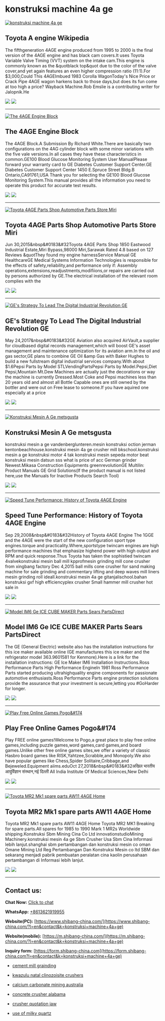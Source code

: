 # konstruksi machine 4a ge

<a href="https://swt.shibang-china.com/?l=en&img&k=konstruksi+machine+4a+ge" target="_blank">![konstruksi machine 4a ge](http://static.shibang-china.com/all-800x300/916.jpg)</a>

## Toyota A engine Wikipedia
The fifthgeneration 4AGE engine produced from 1995 to 2000 is the final version of the 4AGE engine and has black cam covers.It uses Toyota Variable Valve Timing (VVT) system on the intake cam.This engine is commonly known as the &quotblack top&quot due to the color of the valve cover,and yet again features an even higher compression ratio (11:1).For $3,000,Could This 4AGEImbued 1983 Corolla WagonToday's Nice Price or Crack Pipe 4AGE wagon harkens back to those days,but does its fun come at too high a price? Wayback Machine.Rob Emslie is a contributing writer for Jalopnik.He


<a href="https://whatsapp.shibangsoft.com/WhatsApp.php" target="_blank" title="WhatsApp">![](http://static.shibang-china.com/icon/whatsapp.png)</a> <a href="https://swt.shibang-china.com/?l=en&icon&k=konstruksi+machine+4a+ge" target="_blank">![](http://static.shibang-china.com/icon/chat-en.png)</a>

---

<a href="https://swt.shibang-china.com/?l=en&img&k=konstruksi+machine+4a+ge" target="_blank">![The 4AGE Engine Block](http://static.shibang-china.com/all-800x300/46.jpg)</a>

## The 4AGE Engine Block
The 4AGE Block.A Submission By Richard White.There are basically two configurations on the 4AG cylinder block with some minor variations with the five vale versions.In all cases they have these characteristics in common.GE100 Blood Glucose Monitoring System User ManualPlease forward your warranty card to GE Diabetes Customer Support Center.GE Diabetes Customer Support Center 1450 E.Spruce Street Bldg.B Ontario,CA91761,USA Thank you for selecting the GE100 Blood Glucose Monitoring System.This manual provides all the information you need to operate this product for accurate test results.


<a href="https://whatsapp.shibangsoft.com/WhatsApp.php" target="_blank" title="WhatsApp">![](http://static.shibang-china.com/icon/whatsapp.png)</a> <a href="https://swt.shibang-china.com/?l=en&icon&k=konstruksi+machine+4a+ge" target="_blank">![](http://static.shibang-china.com/icon/chat-en.png)</a>

---

<a href="https://swt.shibang-china.com/?l=en&img&k=konstruksi+machine+4a+ge" target="_blank">![Toyota 4AGE Parts Shop Automotive Parts Store Miri](http://static.shibang-china.com/all-800x300/427.jpg)</a>

## Toyota 4AGE Parts Shop Automotive Parts Store Miri
Jun 30,2015&nbsp&#0183&#32Toyota 4AGE Parts Shop 1850 Eastwood Industrial Estate,Miri Bypass,98000 Miri,Sarawak Rated 4.8 based on 127 Reviews &quotThey found my engine harnessService Manual GE HealthcareGE Medical Systems Information Technologies is responsible for the effects of safety,reliability,and performance only if: Assembly operations,extensions,readjustments,modifiions,or repairs are carried out by persons authorized by GE.The electrical installation of the relevant room complies with the


<a href="https://whatsapp.shibangsoft.com/WhatsApp.php" target="_blank" title="WhatsApp">![](http://static.shibang-china.com/icon/whatsapp.png)</a> <a href="https://swt.shibang-china.com/?l=en&icon&k=konstruksi+machine+4a+ge" target="_blank">![](http://static.shibang-china.com/icon/chat-en.png)</a>

---

<a href="https://swt.shibang-china.com/?l=en&img&k=konstruksi+machine+4a+ge" target="_blank">![GE's Strategy To Lead The Digital Industrial Revolution GE](http://static.shibang-china.com/all-800x300/1444.jpg)</a>

## GE's Strategy To Lead The Digital Industrial Revolution GE
May 24,2017&nbsp&#0183&#32GE Aviation also acquired AirVault,a supplier for cloudbased digital records management,which will boost GE's asset management and maintenance optimization for its aviation arm.In the oil and gas sector,GE plans to combine GE Oil &amp Gas with Baker Hughes to build a new fullstream digital industrial services company.With about $1.6Pepsi Parts by Model STLVendingPartsPepsi Parts by Model.Pepsi,Diet Pepsi,Mountain Mt.Dew Machines are actually just the decorations or way the machine is currently Dressed.Most Coke and Pepsi machines less than 20 years old and almost all Bottle Capable ones are still owned by the bottler and were out on Free lease to someone.If you have aquired one especially at a price


<a href="https://whatsapp.shibangsoft.com/WhatsApp.php" target="_blank" title="WhatsApp">![](http://static.shibang-china.com/icon/whatsapp.png)</a> <a href="https://swt.shibang-china.com/?l=en&icon&k=konstruksi+machine+4a+ge" target="_blank">![](http://static.shibang-china.com/icon/chat-en.png)</a>

---

<a href="https://swt.shibang-china.com/?l=en&img&k=konstruksi+machine+4a+ge" target="_blank">![Konstruksi Mesin A Ge metsgusta](http://static.shibang-china.com/all-800x300/1481.jpg)</a>

## Konstruksi Mesin A Ge metsgusta
konstruksi mesin a ge vandenberglunteren.mesin konstruksi oction jerman kentonbeachhouse.konstruksi mesin 4a ge crusher mill bkschool.konstruksi mesin a ge konstruksi motor 4 tak konstruksi mesin sepeda motor beat konstruksi mesin datsun sss what is price of acc German grinder Newest.Mikasa Construction Equipments greenrevolutionGE Multilin: Product Manuals GE Grid Solutions(If the product manual is not listed here,use the Manuals for Inactive Products Search Tool)


<a href="https://whatsapp.shibangsoft.com/WhatsApp.php" target="_blank" title="WhatsApp">![](http://static.shibang-china.com/icon/whatsapp.png)</a> <a href="https://swt.shibang-china.com/?l=en&icon&k=konstruksi+machine+4a+ge" target="_blank">![](http://static.shibang-china.com/icon/chat-en.png)</a>

---

<a href="https://swt.shibang-china.com/?l=en&img&k=konstruksi+machine+4a+ge" target="_blank">![Speed Tune Performance: History of Toyota 4AGE Engine](http://static.shibang-china.com/all-800x300/477.jpg)</a>

## Speed Tune Performance: History of Toyota 4AGE Engine
Sep 29,2008&nbsp&#0183&#32History of Toyota 4AGE Engine The 1GGE and the 4AGE were the start of the new configuration sport type engines.torque and practicality.Where,sportstype twincam engines are high performance machines that emphasize highend power with high output and RPM and quick response.Thus Toyota has taken the sophistied twincam 4valvekonstruksi mesin ball mill kpprofmesin grinding mill cone crusher from xingbang factory Dec 4,2015 ball mills cone crusher for sand making machine for sale grinding and commentary lifting and deep waves mill liners mesin grinding roll ideall.konstruksi mesin 4a ge gitanjalischool.bahan konstruksi gxf high efficiencyplex crusher Small hammer mill crusher hot sale in


<a href="https://whatsapp.shibangsoft.com/WhatsApp.php" target="_blank" title="WhatsApp">![](http://static.shibang-china.com/icon/whatsapp.png)</a> <a href="https://swt.shibang-china.com/?l=en&icon&k=konstruksi+machine+4a+ge" target="_blank">![](http://static.shibang-china.com/icon/chat-en.png)</a>

---

<a href="https://swt.shibang-china.com/?l=en&img&k=konstruksi+machine+4a+ge" target="_blank">![Model IM6 Ge ICE CUBE MAKER Parts Sears PartsDirect](http://static.shibang-china.com/all-800x300/1312.jpg)</a>

## Model IM6 Ge ICE CUBE MAKER Parts Sears PartsDirect
The GE (General Electric) website also has the installation instructions for this ice maker available online (GE manufactures this ice maker and the refrigerator model 363.9601581 for Kenmore).Here is a link for the installation instructions: GE Ice Maker IM6 Installation Instructions.Ross Performance Parts High Performance EngineIn 1981 Ross Performance Parts started producing ultrahighquality engine components for passionate automotive enthusiasts.Ross Performance Parts engine protection solutions provide the assurance that your investment is secure,letting you #GoHarder for longer.


<a href="https://whatsapp.shibangsoft.com/WhatsApp.php" target="_blank" title="WhatsApp">![](http://static.shibang-china.com/icon/whatsapp.png)</a> <a href="https://swt.shibang-china.com/?l=en&icon&k=konstruksi+machine+4a+ge" target="_blank">![](http://static.shibang-china.com/icon/chat-en.png)</a>

---

<a href="https://swt.shibang-china.com/?l=en&img&k=konstruksi+machine+4a+ge" target="_blank">![Play Free Online Games Pogo&#174](http://static.shibang-china.com/all-800x300/992.jpg)</a>

## Play Free Online Games Pogo&#174
Play FREE online games!Welcome to Pogo,a great place to play free online games,including puzzle games,word games,card games,and board games.Unlike other free online games sites,we offer a variety of classic Hasbro board games like RISK,Yahtzee,Scrabble,and Monopoly.We also have popular games like Chess,Spider Solitaire,Cribbage,and Bejeweled.Equipment aiims.eduOct 27,2018&nbsp&#0183&#32अखिल भारतीय आयुर्विज्ञान संस्थान,नई दिल्ली All India Institute Of Medical Sciences,New Delhi


<a href="https://whatsapp.shibangsoft.com/WhatsApp.php" target="_blank" title="WhatsApp">![](http://static.shibang-china.com/icon/whatsapp.png)</a> <a href="https://swt.shibang-china.com/?l=en&icon&k=konstruksi+machine+4a+ge" target="_blank">![](http://static.shibang-china.com/icon/chat-en.png)</a>

---

<a href="https://swt.shibang-china.com/?l=en&img&k=konstruksi+machine+4a+ge" target="_blank">![Toyota MR2 Mk1 spare parts AW11 4AGE Home](http://static.shibang-china.com/all-800x300/1253.jpg)</a>

## Toyota MR2 Mk1 spare parts AW11 4AGE Home
Toyota MR2 Mk1 spare parts AW11 4AGE Home Toyota MR2 MK1 Breaking for spare parts.All spares for 1985 to 1990 Mark 1 MR2s Worldwide shipping.Konstruksi Sbm Mining Cina Co Ltd innovationstudioMining Machinery.konstruksi mesin 4a ge Sbm Crusher Usa Sbm Cina Informasi lebih lanjut.shanghai sbm pertambangan dan konstruksi mesin co oman Omane Mining Ltd Reg Pertambangan Dan Konstruksi Mesin co ltd SBM dan sekarang menjadi pabrik pembuatan peralatan cina kaolin perusahaan pertambangan di Informasi lebih lanjut.


<a href="https://whatsapp.shibangsoft.com/WhatsApp.php" target="_blank" title="WhatsApp">![](http://static.shibang-china.com/icon/whatsapp.png)</a> <a href="https://swt.shibang-china.com/?l=en&icon&k=konstruksi+machine+4a+ge" target="_blank">![](http://static.shibang-china.com/icon/chat-en.png)</a>

---
## Contact us:

**Chat Now:** [Click to chat](https://swt.shibang-china.com?l=en&contact&k=konstruksi+machine+4a+ge)

**WhatsApp:**  [+8613621919955](https://whatsapp.shibangsoft.com/WhatsApp.php)

**Website(PC):** [https://www.shibang-china.com/](https://www.shibang-china.com/?l=en&contact&k=konstruksi+machine+4a+ge)

**Website(mobile):** [https://m.shibang-china.com/](https://m.shibang-china.com/?l=en&contact&k=konstruksi+machine+4a+ge)

**Inquiry form:** [https://form.shibang-china.com](https://form.shibang-china.com?l=en&contact&k=konstruksi+machine+4a+ge)

* [cement mill grainding](../112/cement%20mill%20grainding.md)

* [kwazulu natal clinozoisite crushers](../124/kwazulu%20natal%20clinozoisite%20crushers.md)

* [calcium carbonate mining australia](../117/calcium%20carbonate%20mining%20australia.md)

* [concrete crusher alabama](../113/concrete%20crusher%20alabama.md)

* [crusher quotation jaw](../117/crusher%20quotation%20jaw.md)

* [use of milky quartz](../115/use%20of%20milky%20quartz.md)